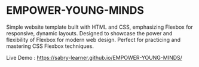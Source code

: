 # EMPOWER-YOUNG-MINDS
Simple website template built with HTML and CSS, emphasizing Flexbox for responsive, dynamic layouts. Designed to showcase the power and flexibility of Flexbox for modern web design. Perfect for practicing and mastering CSS Flexbox techniques.


Live Demo : https://sabry-learner.github.io/EMPOWER-YOUNG-MINDS/